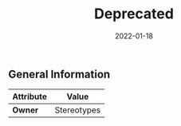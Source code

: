 ﻿---
title: Deprecated
toc: false
type: specs
date: "2022-01-18"
draft: false
specification: VEC
version: 1.2.2
documentType: "Recommendation"
elementType: Class
classes:
  - Deprecated
menu_name: vec-1.2.2
---


## General Information

| Attribute               | Value |
|-------------------------|-------|
| **Owner**               | Stereotypes |
